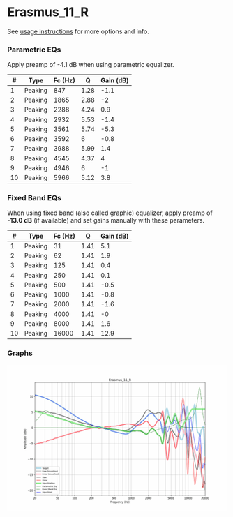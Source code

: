 # Erasmus_11_R
See [usage instructions](https://github.com/jaakkopasanen/AutoEq#usage) for more options and info.

### Parametric EQs
Apply preamp of -4.1 dB when using parametric equalizer.

|   # | Type    |   Fc (Hz) |    Q |   Gain (dB) |
|-----|---------|-----------|------|-------------|
|   1 | Peaking |       847 | 1.28 |        -1.1 |
|   2 | Peaking |      1865 | 2.88 |        -2   |
|   3 | Peaking |      2288 | 4.24 |         0.9 |
|   4 | Peaking |      2932 | 5.53 |        -1.4 |
|   5 | Peaking |      3561 | 5.74 |        -5.3 |
|   6 | Peaking |      3592 | 6    |        -0.8 |
|   7 | Peaking |      3988 | 5.99 |         1.4 |
|   8 | Peaking |      4545 | 4.37 |         4   |
|   9 | Peaking |      4946 | 6    |        -1   |
|  10 | Peaking |      5966 | 5.12 |         3.8 |

### Fixed Band EQs
When using fixed band (also called graphic) equalizer, apply preamp of **-13.0 dB** (if available) and set gains manually with these parameters.

|   # | Type    |   Fc (Hz) |    Q |   Gain (dB) |
|-----|---------|-----------|------|-------------|
|   1 | Peaking |        31 | 1.41 |         5.1 |
|   2 | Peaking |        62 | 1.41 |         1.9 |
|   3 | Peaking |       125 | 1.41 |         0.4 |
|   4 | Peaking |       250 | 1.41 |         0.1 |
|   5 | Peaking |       500 | 1.41 |        -0.5 |
|   6 | Peaking |      1000 | 1.41 |        -0.8 |
|   7 | Peaking |      2000 | 1.41 |        -1.6 |
|   8 | Peaking |      4000 | 1.41 |        -0   |
|   9 | Peaking |      8000 | 1.41 |         1.6 |
|  10 | Peaking |     16000 | 1.41 |        12.9 |

### Graphs
![](./Erasmus_11_R.png)
